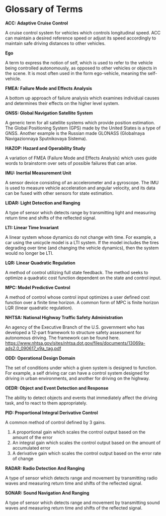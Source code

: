 # Glossary of Terms

**ACC: Adaptive Cruise Control**

A cruise control system for vehicles which controls longitudinal speed. ACC can maintain a desired reference speed or adjust its speed accordingly to maintain safe driving distances to other vehicles. 

**Ego**

A term to express the notion of self, which is used to refer to the vehicle being controlled autonomously, as opposed to other vehicles or objects in the scene.  It is most often used in the form ego-vehicle, meaning the self-vehicle.

**FMEA: Failure Mode and Effects Analysis**

A bottom up approach of failure analysis which examines individual causes and determines their effects on the higher level system.

**GNSS: Global Navigation Satellite System**

A generic term for all satellite systems which provide position estimation. The Global Positioning System (GPS) made by the United States is a type of GNSS. Another example is the Russian made GLONASS (Globalnaya Navigazionnaya Sputnikovaya Sistema).

**HAZOP: Hazard and Operability Study**

A variation of FMEA (Failure Mode and Effects Analysis) which uses guide words to brainstorm over sets of possible failures that can arise.

**IMU: Inertial Measurement Unit**

A sensor device consisting of an accelerometer and a gyroscope. The IMU is used to measure vehicle acceleration and angular velocity, and its data can be fused with other sensors for state estimation.

**LIDAR: Light Detection and Ranging**

A type of sensor which detects range by transmitting light and measuring return time and shifts of the reflected signal.

**LTI: Linear Time Invariant** 

A linear system whose dynamics do not change with time. For example, a car using the unicycle model is a LTI system. If the model includes the tires degrading over time (and changing the vehicle dynamics), then the system would no longer be LTI.

**LQR: Linear Quadratic Regulation**

A method of control utilizing full state feedback. The method seeks to optimize a quadratic cost function dependent on the state and control input.

**MPC: Model Predictive Control**

A method of control whose control input optimizes a user defined cost function over a finite time horizon. A common form of MPC is finite horizon LQR (linear quadratic regulation).

**NHTSA: National Highway Traffic Safety Administration**

An agency of the Executive Branch of the U.S. government who has developed a 12-part framework to structure safety assessment for autonomous driving.  The framework can be found here. 
https://www.nhtsa.gov/sites/nhtsa.dot.gov/files/documents/13069a-ads2.0_090617_v9a_tag.pdf

**ODD: Operational Design Domain**

The set of conditions under which a given system is designed to function. For example, a self driving car can have a control system designed for driving in urban environments, and another for driving on the highway.

**OEDR: Object and Event Detection and Response**

The ability to detect objects and events that immediately affect the driving task, and to react to them appropriately. 

**PID: Proportional Integral Derivative Control**

A common method of control defined by 3 gains.

1) A proportional gain which scales the control output based on the amount of the error
2) An integral gain which scales the control output based on the amount of accumulated error
3) A derivative gain which scales the control output based on the error rate of change

**RADAR: Radio Detection And Ranging**

A type of sensor which detects range and movement by transmitting radio waves and measuring return time and shifts of the reflected signal.

**SONAR: Sound Navigation And Ranging**

A type of sensor which detects range and movement by transmitting sound waves and measuring return time and shifts of the reflected signal. 